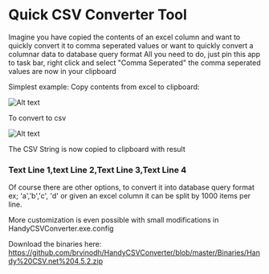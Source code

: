 # Quick CSV Converter Tool
Imagine you have copied the contents of an excel column and want to quickly convert it to comma seperated values or want to quickly convert a columnar data to database query format
All you need to do, just pin this app to task bar, right click and select "Comma Seperated" the comma seperated values are now in your clipboard
  
Simplest example: 
Copy contents from excel to clipboard: 

![Alt text](https://github.com/brvinodh/HandyCSVConverter/blob/master/Documentation/2.jpg) 

To convert to csv

![Alt text](https://github.com/brvinodh/HandyCSVConverter/blob/master/Documentation/1.jpg) 

The CSV String is now copied to clipboard with result

### Text Line 1,text Line 2,Text Line 3,Text Line 4

Of course there are other options, to convert it into database query format
ex; 'a','b','c', 'd'
or given an excel column it can be split by 1000 items per line. 

More customization is even possible with small modifications in HandyCSVConverter.exe.config

Download the binaries here: https://github.com/brvinodh/HandyCSVConverter/blob/master/Binaries/Handy%20CSV.net%204.5.2.zip
